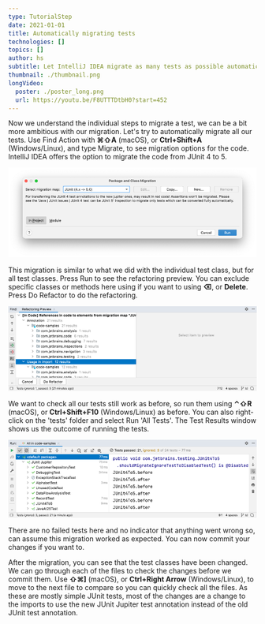 ```yaml
---
type: TutorialStep
date: 2021-01-01
title: Automatically migrating tests
technologies: []
topics: []
author: hs
subtitle: Let IntelliJ IDEA migrate as many tests as possible automatically
thumbnail: ./thumbnail.png
longVideo:
  poster: ./poster_long.png
  url: https://youtu.be/F8UTTTDtbH0?start=452
---
```


Now we understand the individual steps to migrate a test, we can be a bit more ambitious with our migration. Let's try to automatically migrate all our tests. Use Find Action with **⌘⇧A** (macOS), or **Ctrl+Shift+A** (Windows/Linux),  and type Migrate, to see migration options for the code. IntelliJ IDEA offers the option to migrate the code from JUnit 4 to 5.

![migrate.png](migrate.png)

This migration is similar to what we did with the individual test class, but for all test classes. Press Run to see the refactoring preview. You can exclude specific classes or methods here using if you want to using **⌫**, or **Delete**. Press Do Refactor to do the refactoring.

![refactoring_preview.png](refactoring_preview.png)

We want to check all our tests still work as before, so run them using **⌃⇧R** (macOS), or **Ctrl+Shift+F10** (Windows/Linux) as before. You can also right-click on the 'tests' folder and select Run 'All Tests'.  The Test Results window shows us the outcome of running the tests.

![run_tests.png](run_tests.png)

There are no failed tests here and no indicator that anything went wrong so, can assume this migration worked as expected. You can now commit your changes if you want to.

After the migration, you can see that the test classes have been changed.  We can go through each of the files to check the changes before we commit them. Use **⇧⌘]** (macOS), or **Ctrl+Right Arrow** (Windows/Linux), to move to the next file to compare so you can quickly check all the files. As these are mostly simple JUnit tests, most of the changes are a change to the imports to use the new JUnit Jupiter test annotation instead of the old JUnit test annotation.

